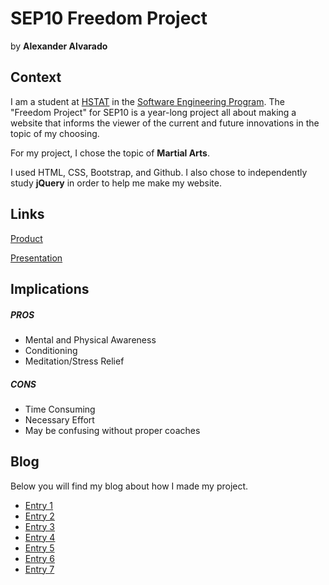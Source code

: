 # SEP10 Freedom Project
by **Alexander Alvarado**

## Context
I am a student at [HSTAT](https://www.hstat.org/) in the [Software Engineering Program](https://hstatsep.github.io/). The "Freedom Project" for SEP10 is a year-long project all about making a website that informs the viewer of the current and future innovations in the topic of my choosing.

For my project, I chose the topic of **Martial Arts**.

I used HTML, CSS, Bootstrap, and Github. I also chose to independently study **jQuery** in order to help me make my website.

## Links

[Product](alexandera9780.github.io/sep10-freedom-project)

[Presentation](https://docs.google.com/presentation/d/1C8YxAGayr4ChDg01Z6PB35lfITWGLnGYBPx1QFg-XvI/edit)

## Implications
##### PROS
* Mental and Physical Awareness
* Conditioning
* Meditation/Stress Relief
##### CONS
* Time Consuming
* Necessary Effort
* May be confusing without proper coaches


## Blog
Below you will find my blog about how I made my project.

* [Entry 1](blog/entry01.md)
* [Entry 2](blog/entry02.md)
* [Entry 3](blog/entry03.md)
* [Entry 4](blog/entry04.md)
* [Entry 5](blog/entry05.md)
* [Entry 6](blog/entry06.md)
* [Entry 7](blog/entry07.md)

